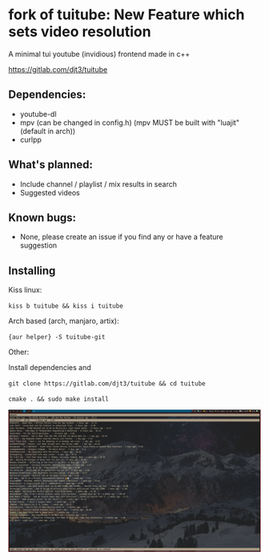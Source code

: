 # fork of tuitube: New Feature which sets video resolution
A minimal tui youtube (invidious) frontend made in c++

https://gitlab.com/djt3/tuitube

## Dependencies:
- youtube-dl
- mpv (can be changed in config.h) (mpv MUST be built with "luajit" (default in arch))
- curlpp

## What's planned:
- Include channel / playlist / mix results in search
- Suggested videos

## Known bugs:
- None, please create an issue if you find any or have a feature suggestion

## Installing
Kiss linux:

`kiss b tuitube && kiss i tuitube`

Arch based (arch, manjaro, artix):

`{aur helper} -S tuitube-git`

Other:

Install dependencies and

`git clone https://gitlab.com/djt3/tuitube && cd tuitube`

`cmake . && sudo make install`

![Screenshot](https://github.com/djt3/tuitube/blob/master/tuitube.png?raw=true)
